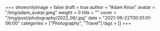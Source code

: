 +++
showonlyimage = false
draft = true
author = "Adam Knox"
avatar = "/img/adam_avatar.jpeg"
weight = 0
title = ""
cover = "/img/post/photography/2022_06/.jpg"
date = "2021-06-22T00:01:01-06:00"
categories = ["Photography", "Travel"]
tags = []
+++
<!--more-->
